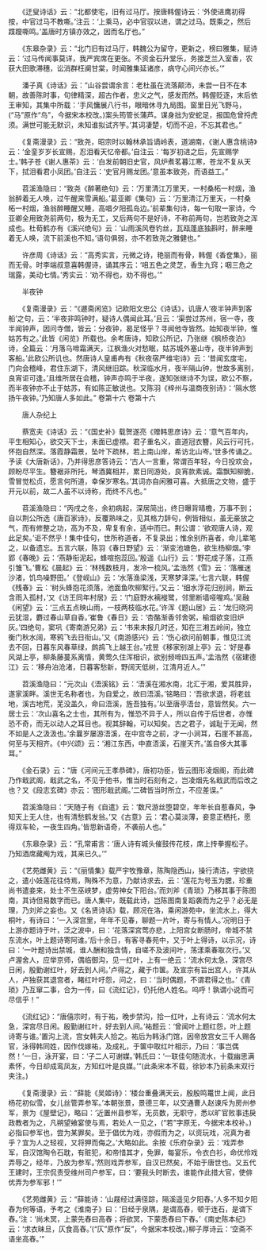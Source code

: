 <!-- { "loadSidebar": true } -->
　　《迂叟诗话》云：“北都使宅，旧有过马厅。按唐韩偓诗云：‘外使进鹰初得按，中官过马不教嘶。’注云：‘上乘马，必中官驭以进，谓之过马。既乘之，然后蹀躞嘶鸣。’盖唐时方镇亦效之，因而名厅也。”

　　《东皋杂录》云：“北门旧有过马厅，韩魏公为留守，更新之，榜曰雅集，赋诗云：‘过马传闻事莫详，我严宾席在更张。不资金石升堂乐，务接芝兰入室香，农获大田歌滞穗，讼消群枉阒甘棠，时闻雅集延诸彦，病守心间兴亦长。’”

　　潘子真《诗话》云：“山谷尝谓余言：老杜虽在流落颠沛，未尝一日不在本朝，故善陈时事，句律精深，超古作者，忠义之气，感发而然。韩偓贬逐，末后依王审知，其集中所载：‘手风慵展八行书，眼暗休寻九局图。窗里日光飞野马，(“马”原作“鸟”，今据宋本校改。)案头筠管长蒲芦。谋身拙为安蛇足，报国危曾捋虎须。满世可能无默识，未知谁拟试齐竽。’其词凄楚，切而不迫，不忘其君也。”

　　《复斋漫录》云：“致尧，昭宗时以翰林承旨谪岭表，道湖南，《谢人惠含桃诗》云：‘金銮岁岁长宣赐，忍泪看天忆帝都。’自注云：‘每岁初进之后，先宣赐学士。’韩子苍《谢人惠茶》云：‘白发前朝旧史官，风炉煮茗暮江寒，苍龙不复从天下，拭泪看君小凤团。’自注云：‘史官月赐龙团。’意虽本致尧，而语益工。”

　　苕溪渔隐曰：“致尧《醉著绝句》云：‘万里清江万里天，一村桑柘一村烟，渔翁醉着无人唤，过午醒来雪满船。’葛亚卿《集句》云：‘万里清江万里天，一村桑柘一村烟，渔翁醉睡醒又睡，高唱夕阳孤岛边。’前辈集句诗，每一句取一家诗，今亚卿全用致尧前两句，极为无工，又后两句不是好诗，不称前两句，岂若致尧之浑成也。杜荀鹤亦有《溪兴绝句》云：‘山雨溪风卷钓丝，瓦瓯蓬底独斟时，醉来睡着无人唤，流下前溪也不知。’语句俱弱，亦不若致尧之雅健也。”

　　许彦周《诗话》云：“高秀实言，元微之诗，艳丽而有骨，韩偓《香奁集》，丽而无骨。时李端叔意喜韩偓诗，诵其序云：‘咀五色之灵芝，香生九窍；咽三危之瑞露，美动七情。’秀实云：‘劝不得也，劝不得也。’”

　　半夜钟

　　《复斋漫录》云：“《遯斋闲览》记欧阳文忠公《诗话》，讥唐人‘夜半钟声到客船’之句，云：‘半夜非鸣钟时，疑诗人偶闻此耳。’且云：‘渠尝过苏州，宿一寺，夜半闻钟声，因问寺僧，皆云：分夜钟，曷足怪乎？寻闻他寺皆然。始知夜半钟，惟姑苏有之。’此皆《闲览》所载也。余考唐诗，知欧公所记，乃张继《枫桥夜泊》诗，全篇云：‘月落乌啼霜满天，江枫渔火对愁眠，姑苏城外塞山寺，夜半钟声到客船。’此欧公所讥也。然唐诗人皇甫冉有《秋夜宿严维宅诗》云：‘昔闻玄度宅，门向会稽峰，君住东湖下，清风继旧踪。秋深临水月，夜半隔山钟，世故多离别，良宵讵可逢。’且维所居在会稽，钟声亦鸣于半夜，遂知张继诗不为误，欧公不察，而半夜钟亦不止于姑苏，有如陈正敏说也。又陈羽《梓州与温商夜别诗》：‘隔水悠扬午夜钟。’乃知唐人多如此。”
卷第十六
卷第十六

　　唐人杂纪上

　　蔡宽夫《诗话》云：“《国史补》载贺遂亮《赠韩思彦诗》云：‘意气百年内，平生相知心，欲交天下士，未面已虚襟。君子重名义，直道冠衣簪，风云行可托，怀抱自然深。落霞静霜景，坠叶下疏林，若上南山岸，希访北山岑。’世多传诵之。予读《大唐新话》，乃并得思彦答诗云：‘古人一言重，常谓百年轻，今日投欢会，顾盼尽平生。簪裾非所托，琴酒冀相并，累日同游处，良宵款素诚。霜飘知柳脆，雪冒觉松贞，愿言何所道，幸保岁寒名。’其词亦自闲雅可喜。大抵唐之文物，盛于开元以前，故二人虽不以诗称，而终不凡也。”

　　苕溪渔隐曰：“丙戌之冬，余初病起，深居简出，终日曝背晴檐，万事不到；自以荆公所选《唐百家诗》，反覆熟味之，见其格力辞句，例皆相似，虽无豪放之气，而有修整之功，高为不及，卑复有余，适中而已。荆公谓：‘欲观唐人诗，观此足矣。’讵不然乎！集中佳句，世所称道者，不复录出；惟余别所喜者，命儿辈笔之，以备遗忘。五言六联，陈羽《春日野望》云：‘渐变池塘色，欲生杨柳烟。’李郢《春晚》云：‘燕静衔泥起，蜂喧抱蕊回。’殷遥《山行》云：‘野花成子落，江燕引雏飞。’曹松《晨起》云：‘林残数枝月，发冷一梳风。’孟浩然《雪》云：‘落雁迷沙渚，饥鸟噪野田。’《登岘山》云：‘水落渔梁浅，天寒梦泽深。’七言六联，韩偓《残春》云：‘树头蜂抱花须落，池面鱼吹柳絮行。’又云：‘细水浮花归别涧，断云含雨入孤村，’又《访王同年村居》云：‘门庭野水褵褷鹭，邻里断墙哑喔鸡。’吴融《闲望》云：‘三点五点映山雨，一枝两枝临水花。’许浑《题山居》云：‘龙归晓洞云犹湿，麝过春山草自香。’崔鲁《春日》云：‘杏酪渐香邻舍粥，榆烟欲变旧炉灰。’四绝句，窦巩《寄南游兄弟》云：‘书来未报几时还，知在三湘五岭间，独立衡门秋水阔，寒鸦飞去日衔山。’又《南游感兴》云：‘伤心欲问前朝事，惟见江流去不回，日暮东风春草绿，鹧鸪飞上越王台。’戎昱《移家别湖上亭》云：‘好是春风湖上亭，柳条藤蔓系离情，黄莺久住浑相识，欲别频啼四五声。’孟浩然《宿建德江》云：‘移舟泊沧渚，日暮客愁新，野阔天低树，江清月近人。’”

　　苕溪渔隐曰：“元次山《浯溪铭》云：‘浯溪在湘水南，北汇于湘，爱其胜异，遂家溪畔。溪世无名称者也，为自爱之，故曰浯溪。’铭略曰：‘吾欲求退，将老兹地，溪古地荒，芜没盖久，命曰浯溪，旌吾独有。’以至唐亭浯台，意皆然矣。六一居士云：‘次山喜名之士也，其所有为，惟恐不异于人，所以自传于后世者，亦惟恐不奇，而无以动人之耳目也。视其辞翰，可以知矣。古之君子，诚耻于无闻，然不如是人之汲汲也。’余曩岁屡游浯溪，在中宫寺之前，才一小涧耳，石崖不甚高，何至与天相齐。《中兴颂》云：‘湘江东西，中直浯溪，石崖天齐。’盖自侈大其事耳。”

　　《金石录》云：“唐《河间元王孝恭碑》，唐初功臣，皆云图形凌烟阁，而此碑乃作戢武阁，戢武之名，不见于他书，惟当时石刻有之，岂凌烟先名戢武而后改之也？又《段志玄碑》亦云：‘图形戢武阁。’二碑皆当时所立，不应差误。”

　　苕溪渔隐曰：“天随子有《自遣》云：‘数尺游丝堕碧空，年年长自惹春风，争知天上无人住，也有清愁鹤发翁。’又《古意》云：‘君心莫淡薄，妾意正栖托，愿得双车轮，一夜生四角。’皆思新语奇，不袭前人也。”

　　《东皋杂录》云：“孔常甫言：‘唐人诗有城头催鼓传花枝，席上抟拳握松子。乃知酒席藏阄为戏，其来已久。’”

　　《艺苑雌黄》云：“《丽情集》载严宇牧豫章，陈陶隐西山，操行清洁，宇欲挠之，遣小妓莲花往侍焉，陶殊不为意，乃献诗求去，云：‘莲花为号玉为腮，珍重尚书遣妾来，处士不生巫峡梦，虚劳神女下阳台。’而刘斧《青琐》乃移其事于陈图南，其诗但易数字而已。唐人集中，既载此诗，岂陈图南复蹈袭而为之乎？必无是理，乃刘斧之妄也。又《名贤诗话》载，顾况在洛，乘闲游苑中，坐流水上，得大桐叶，有诗曰：‘一入深宫里，年年不见春，聊题一片叶，寄与有情人。’况明日于上游亦题诗于叶，泛之波中，曰：‘花落深宫莺亦悲，上阳宫女断肠时，帝城不禁东流水，叶上题诗寄阿谁。’后十余日，有客寻春苑中，又于叶上得诗，以示况，诗曰：‘一叶题诗出禁城，谁人酬和独含情，自嗟不及波间叶，荡漾乘春取次行。’又卢渥舍人，应举京师，偶临御沟，见一红叶，上有一绝云：‘流水何太急，深宫尽日闲，殷勤谢红叶，好去到人间。’卢得之，藏于巾箧。及宣宗有旨出宫人，许其从人，卢独获其退宫者，睹红叶吁怨，问之，曰：‘当时偶题，不谓君得之也。’《青琐》乃互窜二事，合为一传，曰《流红记》，仍托他人姓名。呜呼！孰谓小说而可尽信乎！”

　　《流红记》：“唐僖宗时，有于祐，晚步禁沟，拾一红叶，上有诗云：‘流水何太急，深宫尽日闲。殷勤谢红叶，好去到人间。’祐题云：‘曾闻叶上题红怨，叶上题诗寄与谁。’置沟上流，宫女韩夫人拾之。祐后为韩泳门馆，因帝放宫女三千人赐各官，泳得韩同姓，因作伐嫁祐，及成礼，于箧中取红叶相示，乃曰：‘事岂偶然！’一日，泳开宴，曰：‘子二人可谢媒。’韩氏曰：‘一联佳句随流水，十载幽思满素怀，今日却成鸾凤友，方知红叶是良媒。’”(此条宋本不载，徐钞本乃前条末双行夹注。)

　　《复斋漫录》云：“薛能《吴姬诗》：‘楼台重叠满天云，殷殷鸣鼍世上闻，此日杨花初似雪，女儿丝管弄参军。’本朝张景，景德三年，以交通曹人赵谏斥为房州参军，景为《屋壁记》，略曰：‘近置州县参军，无员数，无职守，悉以旷官败事违戾政教者为之，凡朔望飨宴使与焉，若处人一见之，(“若”字原无，今据宋本校补。)必指曰参军也，尝为某罪矣。至于倡优为戏，亦假而为之，以资玩戏，况真为者乎？宜为人之轻视，又将狎而侮之。’大略如此。余按《乐府杂录》云：‘戏弄参军，自汉馆陶令石耽，有赃犯，和帝惜其才，免罪，每宴乐，令衣白衫，命优伶戏弄辱之，经年，乃放为参军。’然则戏弄参军，自汉已然矣，不始于唐世也。又五代王建时，王宗侃责受维州司户参军，曰：‘要我头时断去，谁能作此措大官，使俳优弄为参军邪！’”

　　《艺苑雌黄》云：“薛能诗：‘山屐经过满径踪，隔溪遥见夕阳舂。’人多不知夕阳舂为何等语，予考之《淮南子》曰：‘日经于泉隅，是谓高舂，顿于连石，是谓下舂。’注：‘尚未冥，上蒙先舂曰高舂；将欲冥，下蒙悉舂曰下舂。’《南史陈本纪》云：‘求衣昧旦，仄食高舂。’(“仄”原作“反”，今据宋本校改。)柳子厚诗云：‘空斋不语坐高舂。’”


